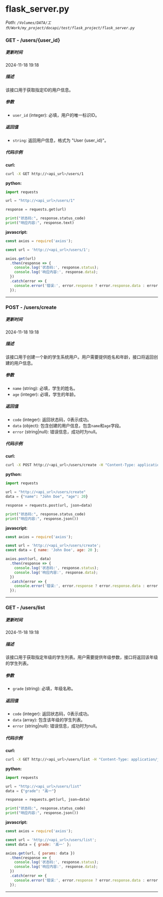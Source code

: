 # flask_server.py

*Path: `/Volumes/DATA/工作/Work/my_project/docapi/test/flask_project/flask_server.py`*

### GET - /users/{user_id}

##### 更新时间
2024-11-18 19:18

##### 描述
该接口用于获取指定ID的用户信息。

##### 参数
- `user_id` (integer): 必填，用户的唯一标识ID。

##### 返回值
- `string`: 返回用户信息，格式为 "User {user_id}"。

##### 代码示例 

**curl:**
```bash
curl -X GET http://<api_url>/users/1
```

**python:**
```python
import requests

url = "http://<api_url>/users/1"

response = requests.get(url)

print("状态码:", response.status_code)
print("响应内容:", response.text)
```

**javascript:**
```javascript
const axios = require('axios');

const url = 'http://<api_url>/users/1';

axios.get(url)
  .then(response => {
    console.log('状态码:', response.status);
    console.log('响应内容:', response.data);
  })
  .catch(error => {
    console.error('错误:', error.response ? error.response.data : error.message);
  });
```
---

### POST - /users/create

##### 更新时间
2024-11-18 19:18

##### 描述
该接口用于创建一个新的学生系统用户。用户需要提供姓名和年龄，接口将返回创建的用户信息。

##### 参数
- `name` (string): 必填，学生的姓名。
- `age` (integer): 必填，学生的年龄。

##### 返回值
- `code` (integer): 返回状态码，0表示成功。
- `data` (object): 包含创建的用户信息，包含`name`和`age`字段。
- `error` (string|null): 错误信息，成功时为null。

##### 代码示例 

**curl:**
```bash
curl -X POST http://<api_url>/users/create -H "Content-Type: application/json" -d '{"name": "John Doe", "age": 20}'
```

**python:**
```python
import requests

url = "http://<api_url>/users/create"
data = {"name": "John Doe", "age": 20}

response = requests.post(url, json=data)

print("状态码:", response.status_code)
print("响应内容:", response.json())
```

**javascript:**
```javascript
const axios = require('axios');

const url = 'http://<api_url>/users/create';
const data = { name: 'John Doe', age: 20 };

axios.post(url, data)
  .then(response => {
    console.log('状态码:', response.status);
    console.log('响应内容:', response.data);
  })
  .catch(error => {
    console.error('错误:', error.response ? error.response.data : error.message);
  });
```
---

### GET - /users/list

##### 更新时间
2024-11-18 19:18

##### 描述
该接口用于获取指定年级的学生列表。用户需要提供年级参数，接口将返回该年级的学生列表。

##### 参数
- `grade` (string): 必填，年级名称。

##### 返回值
- `code` (integer): 返回状态码，0表示成功。
- `data` (array): 包含该年级的学生列表。
- `error` (string|null): 错误信息，成功时为null。

##### 代码示例 

**curl:**
```bash
curl -X GET http://<api_url>/users/list -H "Content-Type: application/json" -d '{"grade": "高一"}'
```

**python:**
```python
import requests

url = "http://<api_url>/users/list"
data = {"grade": "高一"}

response = requests.get(url, json=data)

print("状态码:", response.status_code)
print("响应内容:", response.json())
```

**javascript:**
```javascript
const axios = require('axios');

const url = 'http://<api_url>/users/list';
const data = { grade: '高一' };

axios.get(url, { params: data })
  .then(response => {
    console.log('状态码:', response.status);
    console.log('响应内容:', response.data);
  })
  .catch(error => {
    console.error('错误:', error.response ? error.response.data : error.message);
  });
```
---

